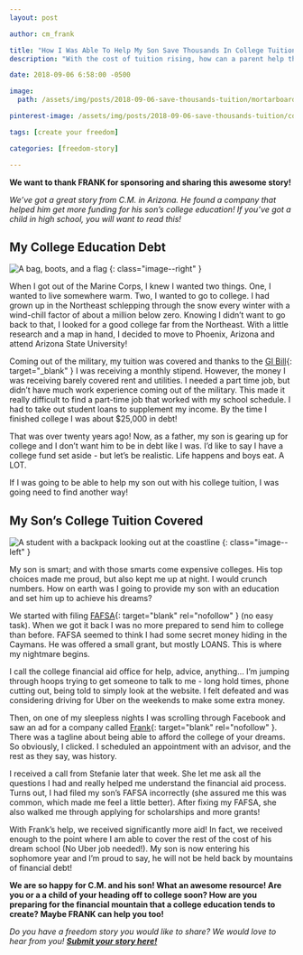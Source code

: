 ```yaml
---
layout: post

author: cm_frank

title: "How I Was Able To Help My Son Save Thousands In College Tuition"
description: "With the cost of tuition rising, how can a parent help their kids get through school without a mountain of debt?"

date: 2018-09-06 6:58:00 -0500

image:
  path: /assets/img/posts/2018-09-06-save-thousands-tuition/mortarboard-cash.jpg

pinterest-image: /assets/img/posts/2018-09-06-save-thousands-tuition/college-tuition-help.png

tags: [create your freedom]

categories: [freedom-story]

---
```


__We want to thank FRANK for sponsoring and sharing this awesome story!__

_We’ve got a great story from C.M. in Arizona. He found a company that helped him get more funding for his son’s college education! If you’ve got a child in high school, you will want to read this!_

## My College Education Debt

![A bag, boots, and a flag]({{site.url}}/assets/img/posts/2018-09-06-save-thousands-tuition/bag-and-boots.jpg)
{: class="image--right" }

When I got out of the Marine Corps, I knew I wanted two things. One, I wanted to live somewhere warm. Two, I wanted to go to college. I had grown up in the Northeast schlepping through the snow every winter with a wind-chill factor of about a million below zero. Knowing I didn’t want to go back to that, I looked for a good college far from the Northeast. With a little research and a map in hand, I decided to move to Phoenix, Arizona and attend Arizona State University!

Coming out of the military, my tuition was covered and thanks to the [GI Bill](https://benefits.va.gov/gibill/){: target="_blank" } I was receiving a monthly stipend. However, the money I was receiving barely covered rent and utilities. I needed a part time job, but didn’t have much work experience coming out of the military. This made it really difficult to find a part-time job that worked with my school schedule. I had to take out student loans to supplement my income. By the time I finished college I was about $25,000 in debt!

That was over twenty years ago! Now, as a father, my son is gearing up for college and I don’t want him to be in debt like I was. I’d like to say I have a college fund set aside - but let’s be realistic. Life happens and boys eat. A LOT.

If I was going to be able to help my son out with his college tuition, I was going need to find another way!

## My Son’s College Tuition Covered

![A student with a backpack looking out at the coastline]({{site.url}}/assets/img/posts/2018-09-06-save-thousands-tuition/backpack-view.jpg)
{: class="image--left" }

My son is smart; and with those smarts come expensive colleges. His top choices made me proud, but also kept me up at night. I would crunch numbers. How on earth was I going to provide my son with an education and set him up to achieve his dreams?

We started with filing [FAFSA](https://withfrank.org/fafsa-guide-for-everyone/){: target="blank" rel="nofollow" } (no easy task). When we got it back I was no more prepared to send him to college than before. FAFSA seemed to think I had some secret money hiding in the Caymans. He was offered a small grant, but mostly LOANS. This is where my nightmare begins.

I call the college financial aid office for help, advice, anything… I’m jumping through hoops trying to get someone to talk to me - long hold times, phone cutting out, being told to simply look at the website. I felt defeated and was considering driving for Uber on the weekends to make some extra money.

Then, on one of my sleepless nights I was scrolling through Facebook and saw an ad for a company called [Frank](https://withfrank.org/){: target="blank" rel="nofollow" }. There was a tagline about being able to afford the college of your dreams. So obviously, I clicked. I scheduled an appointment with an advisor, and the rest as they say, was history.

I received a call from Stefanie later that week. She let me ask all the questions I had and really helped me understand the financial aid process. Turns out, I had filed my son’s FAFSA incorrectly (she assured me this was common, which made me feel a little better). After fixing my FAFSA, she also walked me through applying for scholarships and more grants!

With Frank’s help, we received significantly more aid! In fact, we received enough to the point where I am able to cover the rest of the cost of his dream school (No Uber job needed!). My son is now entering his sophomore year and I’m proud to say, he will not be held back by mountains of financial debt!

__We are so happy for C.M. and his son! What an awesome resource! Are you or a a child of your heading off to college soon? How are you preparing for the financial mountain that a college education tends to create? Maybe FRANK can help you too!__

_Do you have a freedom story you would like to share? We would love to hear from you!_ ___[Submit your story here!]({{site.url}}/freedom-stories/#share-your-story)___
